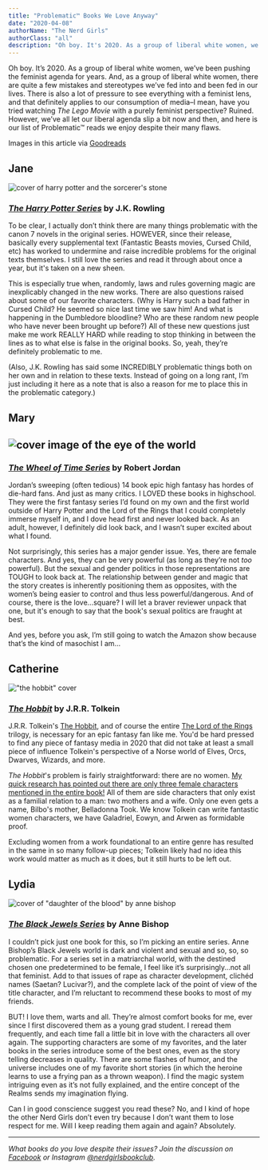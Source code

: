 ```yaml
---
title: "Problematic™ Books We Love Anyway"
date: "2020-04-08"
authorName: "The Nerd Girls"
authorClass: "all"
description: "Oh boy. It's 2020. As a group of liberal white women, we've been pushing the feminist agenda for years. And, as a group of liberal white women, there are quite a few mistakes and stereotypes we’ve fed into and been fed in our lives. There is also a lot of pressure to see everything with a feminist lens, and that definitely applies to our consumption of media–I mean, have you tried watching \"The Lego Movie\" with a purely feminist perspective? Ruined. However, we've all let our liberal agenda slip a bit now and then, and here is our list of Problematic™ reads we enjoy despite their many flaws."
---
```


Oh boy. It’s 2020. As a group of liberal white women, we’ve been pushing the feminist agenda for years. And, as a group of liberal white women, there are quite a few mistakes and stereotypes we’ve fed into and been fed in our lives. There is also a lot of pressure to see everything with a feminist lens, and that definitely applies to our consumption of media–I mean, have you tried watching *The Lego Movie* with a purely feminist perspective? Ruined. However, we’ve all let our liberal agenda slip a bit now and then, and here is our list of Problematic™ reads we enjoy despite their many flaws.

<p class="image-caption">Images in this article via <a href="https://www.goodreads.com/">Goodreads</a></p>

<h2 class="utl-color--jane">Jane</h2>

![cover of harry potter and the sorcerer's stone](harry-potter.jpg)

### <span class="utl-color--jane">[*The Harry Potter Series*](https://www.goodreads.com/book/show/3.Harry_Potter_and_the_Sorcerer_s_Stone) by J.K. Rowling</span>

To be clear, I actually don’t think there are many things problematic with the canon 7 novels in the original series. HOWEVER, since their release, basically every supplemental text (Fantastic Beasts movies, Cursed Child, etc) has worked to undermine and raise incredible problems for the original texts themselves. I still love the series and read it through about once a year, but it's taken on a new sheen.

This is especially true when, randomly, laws and rules governing magic are inexplicably changed in the new works. There are also questions raised about some of our favorite characters. (Why is Harry such a bad father in Cursed Child? He seemed so nice last time we saw him! And what is happening in the Dumbledore bloodline? Who are these random new people who have never been brought up before?) All of these new questions just make me work REALLY HARD while reading to stop thinking in between the lines as to what else is false in the original books. So, yeah, they’re definitely problematic to me. 

(Also, J.K. Rowling has said some INCREDIBLY problematic things both on her own and in relation to these texts. Instead of going on a long rant, I’m just including it here as a note that is also a reason for me to place this in the problematic category.)

<h2 class="utl-color--mary">Mary<h2>

![cover image of the eye of the world](wheel-of-time.jpg)

### <span class="utl-color--mary">[*The Wheel of Time Series*](https://www.goodreads.com/book/show/228665.The_Eye_of_the_World) by Robert Jordan</span>

Jordan’s sweeping (often tedious) 14 book epic high fantasy has hordes of die-hard fans. And just as many critics. I LOVED these books in highschool. They were the first fantasy series I’d found on my own and the first world outside of Harry Potter and the Lord of the Rings that I could completely immerse myself in, and I dove head first and never looked back. As an adult, however, I definitely did look back, and I wasn’t super excited about what I found.

Not surprisingly, this series has a major gender issue. Yes, there are female characters. And yes, they can be very powerful (as long as they’re not *too* powerful). But the sexual and gender politics in those representations are TOUGH to look back at. The relationship between gender and magic that the story creates is inherently positioning them as opposites, with the women’s being easier to control and thus less powerful/dangerous. And of course, there is the love...square? I will let a braver reviewer unpack that one, but it's enough to say that the book's sexual politics are fraught at best.

And yes, before you ask, I’m still going to watch the Amazon show because that’s the kind of masochist I am…

<h2 class="utl-color--catherine">Catherine</h2>

!["the hobbit" cover](the-hobbit.jpg)

### <span class="utl-color--catherine">[*The Hobbit*]() by J.R.R. Tolkein</span>

J.R.R. Tolkein's [The Hobbit](https://www.goodreads.com/book/show/15329.The_Hobbit), and of course the entire [The Lord of the Rings](https://www.goodreads.com/book/show/33.The_Lord_of_the_Rings) trilogy, is necessary for an epic fantasy fan like me. You'd be hard pressed to find any piece of fantasy media in 2020 that did not take at least a small piece of influence Tolkein's perspective of a Norse world of Elves, Orcs, Dwarves, Wizards, and more. 

*The Hobbit*'s problem is fairly straightforward: there are no women. [My quick research has pointed out there are only three female characters mentioned in the entire book!](https://middle-earth.xenite.org/what-are-the-roles-of-women-in-tolkien/) All of them are side characters that only exist as a familial relation to a man: two mothers and a wife. Only one even gets a name, Bilbo's mother, Belladonna Took. We know Tolkein can write fantastic women characters, we have Galadriel, Eowyn, and Arwen as formidable proof.

Excluding women from a work foundational to an entire genre has resulted in the same in so many follow-up pieces; Tolkein likely had no idea this work would matter as much as it does, but it still hurts to be left out.

<h2 class="utl-color--lydia">Lydia</h2>

![cover of "daughter of the blood" by anne bishop](black-jewels.jpg)

### <span class="utl-color--lydia">[*The Black Jewels Series*](https://www.goodreads.com/book/show/47956.Daughter_of_the_Blood) by Anne Bishop</span>

I couldn’t pick just one book for this, so I’m picking an entire series. Anne Bishop’s Black Jewels world is dark and violent and sexual and so, so, so problematic. For a series set in a matriarchal world, with the destined chosen one predetermined to be female, I feel like it’s surprisingly…not all that feminist. Add to that issues of rape as character development, clichéd names (Saetan? Lucivar?), and the complete lack of the point of view of the title character, and I’m reluctant to recommend these books to most of my friends.

BUT! I love them, warts and all. They’re almost comfort books for me, ever since I first discovered them as a young grad student. I reread them frequently, and each time fall a little bit in love with the characters all over again. The supporting characters are some of my favorites, and the later books in the series introduce some of the best ones, even as the story telling decreases in quality. There are some flashes of humor, and the universe includes one of my favorite short stories (in which the heroine learns to use a frying pan as a thrown weapon). I find the magic system intriguing even as it’s not fully explained, and the entire concept of the Realms sends my imagination flying.

Can I in good conscience suggest you read these? No, and I kind of hope the other Nerd Girls don’t even try because I don’t want them to lose respect for me. Will I keep reading them again and again? Absolutely.

---

*What books do you love despite their issues? Join the discussion on [Facebook](https://www.facebook.com/groups/566114107531110/) or Instagram [@nerdgirlsbookclub](https://www.instagram.com/nerdgirlsbookclub/).*
